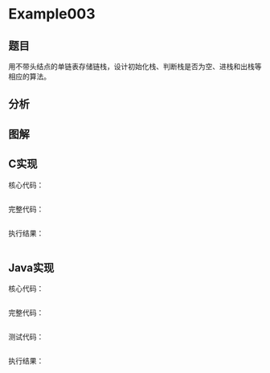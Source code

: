 # Example003

## 题目

用不带头结点的单链表存储链栈，设计初始化栈、判断栈是否为空、进栈和出栈等相应的算法。

## 分析

## 图解

## C实现

核心代码：

```c

```

完整代码：

```c

```

执行结果：

```text

```

## Java实现

核心代码：

```java

```

完整代码：

```java

```

测试代码：

```java

```

执行结果：

```text

```